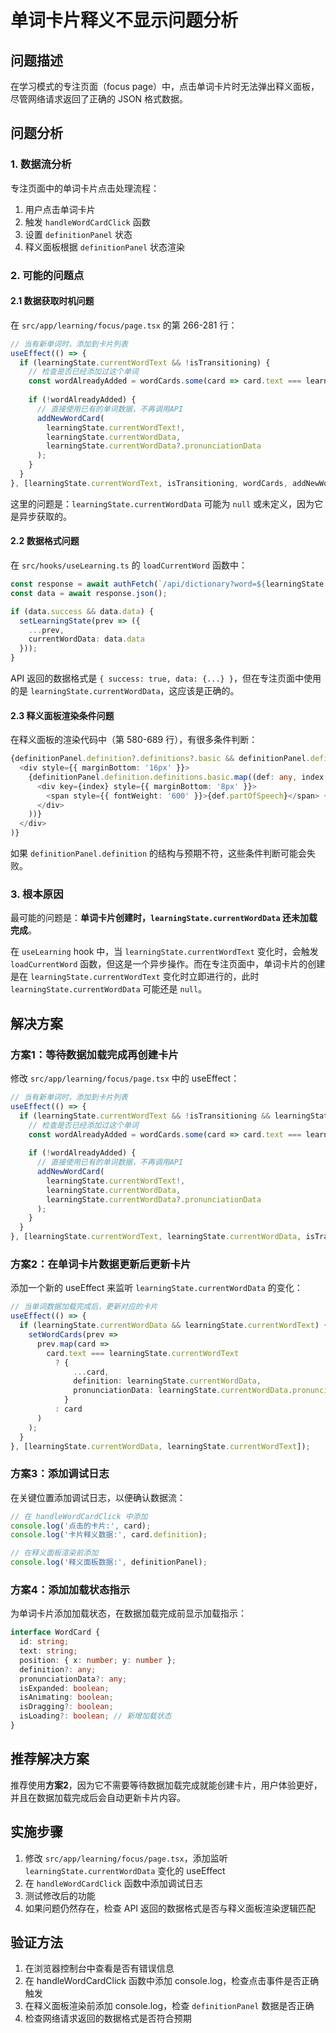 # 单词卡片释义不显示问题分析

## 问题描述
在学习模式的专注页面（focus page）中，点击单词卡片时无法弹出释义面板，尽管网络请求返回了正确的 JSON 格式数据。

## 问题分析

### 1. 数据流分析

专注页面中的单词卡片点击处理流程：
1. 用户点击单词卡片
2. 触发 `handleWordCardClick` 函数
3. 设置 `definitionPanel` 状态
4. 释义面板根据 `definitionPanel` 状态渲染

### 2. 可能的问题点

#### 2.1 数据获取时机问题
在 `src/app/learning/focus/page.tsx` 的第 266-281 行：

```typescript
// 当有新单词时，添加到卡片列表
useEffect(() => {
  if (learningState.currentWordText && !isTransitioning) {
    // 检查是否已经添加过这个单词
    const wordAlreadyAdded = wordCards.some(card => card.text === learningState.currentWordText);
    
    if (!wordAlreadyAdded) {
      // 直接使用已有的单词数据，不再调用API
      addNewWordCard(
        learningState.currentWordText!,
        learningState.currentWordData,
        learningState.currentWordData?.pronunciationData
      );
    }
  }
}, [learningState.currentWordText, isTransitioning, wordCards, addNewWordCard]);
```

这里的问题是：`learningState.currentWordData` 可能为 `null` 或未定义，因为它是异步获取的。

#### 2.2 数据格式问题
在 `src/hooks/useLearning.ts` 的 `loadCurrentWord` 函数中：

```typescript
const response = await authFetch(`/api/dictionary?word=${learningState.currentWordText}&type=all`);
const data = await response.json();

if (data.success && data.data) {
  setLearningState(prev => ({
    ...prev,
    currentWordData: data.data
  }));
}
```

API 返回的数据格式是 `{ success: true, data: {...} }`，但在专注页面中使用的是 `learningState.currentWordData`，这应该是正确的。

#### 2.3 释义面板渲染条件问题
在释义面板的渲染代码中（第 580-689 行），有很多条件判断：

```typescript
{definitionPanel.definition?.definitions?.basic && definitionPanel.definition.definitions.basic.length > 0 && (
  <div style={{ marginBottom: '16px' }}>
    {definitionPanel.definition.definitions.basic.map((def: any, index: number) => (
      <div key={index} style={{ marginBottom: '8px' }}>
        <span style={{ fontWeight: '600' }}>{def.partOfSpeech}</span> {def.meaning}
      </div>
    ))}
  </div>
)}
```

如果 `definitionPanel.definition` 的结构与预期不符，这些条件判断可能会失败。

### 3. 根本原因

最可能的问题是：**单词卡片创建时，`learningState.currentWordData` 还未加载完成**。

在 `useLearning` hook 中，当 `learningState.currentWordText` 变化时，会触发 `loadCurrentWord` 函数，但这是一个异步操作。而在专注页面中，单词卡片的创建是在 `learningState.currentWordText` 变化时立即进行的，此时 `learningState.currentWordData` 可能还是 `null`。

## 解决方案

### 方案1：等待数据加载完成再创建卡片

修改 `src/app/learning/focus/page.tsx` 中的 useEffect：

```typescript
// 当有新单词时，添加到卡片列表
useEffect(() => {
  if (learningState.currentWordText && !isTransitioning && learningState.currentWordData) {
    // 检查是否已经添加过这个单词
    const wordAlreadyAdded = wordCards.some(card => card.text === learningState.currentWordText);
    
    if (!wordAlreadyAdded) {
      // 直接使用已有的单词数据，不再调用API
      addNewWordCard(
        learningState.currentWordText!,
        learningState.currentWordData,
        learningState.currentWordData?.pronunciationData
      );
    }
  }
}, [learningState.currentWordText, learningState.currentWordData, isTransitioning, wordCards, addNewWordCard]);
```

### 方案2：在单词卡片数据更新后更新卡片

添加一个新的 useEffect 来监听 `learningState.currentWordData` 的变化：

```typescript
// 当单词数据加载完成后，更新对应的卡片
useEffect(() => {
  if (learningState.currentWordData && learningState.currentWordText) {
    setWordCards(prev =>
      prev.map(card =>
        card.text === learningState.currentWordText
          ? { 
              ...card, 
              definition: learningState.currentWordData,
              pronunciationData: learningState.currentWordData.pronunciationData
            }
          : card
      )
    );
  }
}, [learningState.currentWordData, learningState.currentWordText]);
```

### 方案3：添加调试日志

在关键位置添加调试日志，以便确认数据流：

```typescript
// 在 handleWordCardClick 中添加
console.log('点击的卡片:', card);
console.log('卡片释义数据:', card.definition);

// 在释义面板渲染前添加
console.log('释义面板数据:', definitionPanel);
```

### 方案4：添加加载状态指示

为单词卡片添加加载状态，在数据加载完成前显示加载指示：

```typescript
interface WordCard {
  id: string;
  text: string;
  position: { x: number; y: number };
  definition?: any;
  pronunciationData?: any;
  isExpanded: boolean;
  isAnimating: boolean;
  isDragging?: boolean;
  isLoading?: boolean; // 新增加载状态
}
```

## 推荐解决方案

推荐使用**方案2**，因为它不需要等待数据加载完成就能创建卡片，用户体验更好，并且在数据加载完成后会自动更新卡片内容。

## 实施步骤

1. 修改 `src/app/learning/focus/page.tsx`，添加监听 `learningState.currentWordData` 变化的 useEffect
2. 在 `handleWordCardClick` 函数中添加调试日志
3. 测试修改后的功能
4. 如果问题仍然存在，检查 API 返回的数据格式是否与释义面板渲染逻辑匹配

## 验证方法

1. 在浏览器控制台中查看是否有错误信息
2. 在 handleWordCardClick 函数中添加 console.log，检查点击事件是否正确触发
3. 在释义面板渲染前添加 console.log，检查 `definitionPanel` 数据是否正确
4. 检查网络请求返回的数据格式是否符合预期